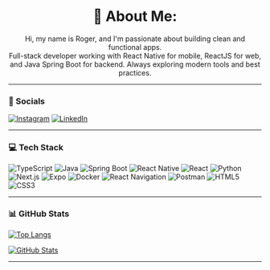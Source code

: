 <h1 align="center">💢 About Me:</h1>
<p align="center">Hi, my name is Roger, and I'm passionate about building clean and functional apps.<br />
Full-stack developer working with React Native for mobile, ReactJS for web, and Java Spring Boot for backend. Always exploring modern tools and best practices.</p>

---

### 📱 Socials

[![Instagram](https://img.shields.io/badge/-Instagram-E4405F?style=flat-square&logo=instagram&logoColor=white)](https://instagram.com/rogerbertan)
[![LinkedIn](https://img.shields.io/badge/-LinkedIn-0077B5?style=flat-square&logo=linkedin&logoColor=white)](https://linkedin.com/in/roger-bertan-71001117a)

---

### 💻 Tech Stack

![TypeScript](https://img.shields.io/badge/-TypeScript-3178C6?style=flat-square&logo=typescript&logoColor=white)
![Java](https://img.shields.io/badge/Java-ED8B00?style=flat-square&logo=openjdk&logoColor=white)
![Spring Boot](https://img.shields.io/badge/-Spring_Boot-6DB33F?style=flat-square&logo=spring&logoColor=white)
![React Native](https://img.shields.io/badge/-React_Native-61DAFB?style=flat-square&logo=react&logoColor=black)
![React](https://img.shields.io/badge/-React-61DAFB?style=flat-square&logo=react&logoColor=black)
![Python](https://img.shields.io/badge/-Python-3776AB?style=flat-square&logo=python&logoColor=white)
![Next.js](https://img.shields.io/badge/-Next.js-000000?style=flat-square&logo=next.js&logoColor=white)
![Expo](https://img.shields.io/badge/-Expo-000020?style=flat-square&logo=expo&logoColor=white)
![Docker](https://img.shields.io/badge/-Docker-2496ED?style=flat-square&logo=docker&logoColor=white)
![React Navigation](https://img.shields.io/badge/-React_Navigation-000000?style=flat-square&logo=react&logoColor=white)
![Postman](https://img.shields.io/badge/-Postman-FF6C37?style=flat-square&logo=postman&logoColor=white)
![HTML5](https://img.shields.io/badge/-HTML5-E34F26?style=flat-square&logo=html5&logoColor=white)
![CSS3](https://img.shields.io/badge/CSS3-%231572B6.svg?style=flat-square&logo=css3&logoColor=white)

---

### 📊 GitHub Stats

[![Top Langs](https://github-readme-stats.vercel.app/api/top-langs/?username=rogerbertan&layout=compact&theme=dark)](https://github.com/rogerbertan/github-readme-stats)

[![GitHub Stats](https://github-readme-stats.vercel.app/api?username=rogerbertan&show_icons=true&theme=dark&hide_border=true)](https://github.com/rogerbertan/github-readme-stats)

---
